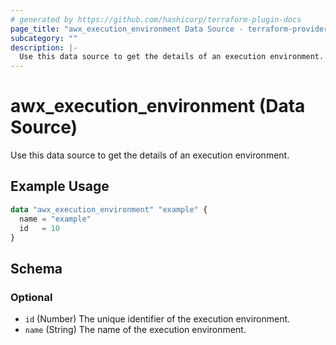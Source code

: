 ```yaml
---
# generated by https://github.com/hashicorp/terraform-plugin-docs
page_title: "awx_execution_environment Data Source - terraform-provider-awx"
subcategory: ""
description: |-
  Use this data source to get the details of an execution environment.
---
```


# awx_execution_environment (Data Source)

Use this data source to get the details of an execution environment.

## Example Usage

```terraform
data "awx_execution_environment" "example" {
  name = "example"
  id   = 10
}
```

<!-- schema generated by tfplugindocs -->
## Schema

### Optional

- `id` (Number) The unique identifier of the execution environment.
- `name` (String) The name of the execution environment.
